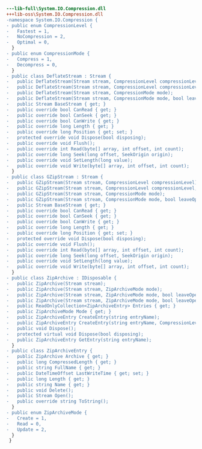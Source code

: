 ﻿```diff
---lib-full\System.IO.Compression.dll
+++lib-oss\System.IO.Compression.dll
-namespace System.IO.Compression {
- public enum CompressionLevel {
-   Fastest = 1,
-   NoCompression = 2,
-   Optimal = 0,
  }
- public enum CompressionMode {
-   Compress = 1,
-   Decompress = 0,
  }
- public class DeflateStream : Stream {
-   public DeflateStream(Stream stream, CompressionLevel compressionLevel);
-   public DeflateStream(Stream stream, CompressionLevel compressionLevel, bool leaveOpen);
-   public DeflateStream(Stream stream, CompressionMode mode);
-   public DeflateStream(Stream stream, CompressionMode mode, bool leaveOpen);
-   public Stream BaseStream { get; }
-   public override bool CanRead { get; }
-   public override bool CanSeek { get; }
-   public override bool CanWrite { get; }
-   public override long Length { get; }
-   public override long Position { get; set; }
-   protected override void Dispose(bool disposing);
-   public override void Flush();
-   public override int Read(byte[] array, int offset, int count);
-   public override long Seek(long offset, SeekOrigin origin);
-   public override void SetLength(long value);
-   public override void Write(byte[] array, int offset, int count);
  }
- public class GZipStream : Stream {
-   public GZipStream(Stream stream, CompressionLevel compressionLevel);
-   public GZipStream(Stream stream, CompressionLevel compressionLevel, bool leaveOpen);
-   public GZipStream(Stream stream, CompressionMode mode);
-   public GZipStream(Stream stream, CompressionMode mode, bool leaveOpen);
-   public Stream BaseStream { get; }
-   public override bool CanRead { get; }
-   public override bool CanSeek { get; }
-   public override bool CanWrite { get; }
-   public override long Length { get; }
-   public override long Position { get; set; }
-   protected override void Dispose(bool disposing);
-   public override void Flush();
-   public override int Read(byte[] array, int offset, int count);
-   public override long Seek(long offset, SeekOrigin origin);
-   public override void SetLength(long value);
-   public override void Write(byte[] array, int offset, int count);
  }
- public class ZipArchive : IDisposable {
-   public ZipArchive(Stream stream);
-   public ZipArchive(Stream stream, ZipArchiveMode mode);
-   public ZipArchive(Stream stream, ZipArchiveMode mode, bool leaveOpen);
-   public ZipArchive(Stream stream, ZipArchiveMode mode, bool leaveOpen, Encoding entryNameEncoding);
-   public ReadOnlyCollection<ZipArchiveEntry> Entries { get; }
-   public ZipArchiveMode Mode { get; }
-   public ZipArchiveEntry CreateEntry(string entryName);
-   public ZipArchiveEntry CreateEntry(string entryName, CompressionLevel compressionLevel);
-   public void Dispose();
-   protected virtual void Dispose(bool disposing);
-   public ZipArchiveEntry GetEntry(string entryName);
  }
- public class ZipArchiveEntry {
-   public ZipArchive Archive { get; }
-   public long CompressedLength { get; }
-   public string FullName { get; }
-   public DateTimeOffset LastWriteTime { get; set; }
-   public long Length { get; }
-   public string Name { get; }
-   public void Delete();
-   public Stream Open();
-   public override string ToString();
  }
- public enum ZipArchiveMode {
-   Create = 1,
-   Read = 0,
-   Update = 2,
  }
 }
```
